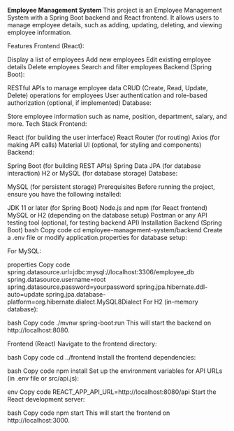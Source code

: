 **Employee Management System**
This project is an Employee Management System with a Spring Boot backend and React frontend. It allows users to manage employee details, such as adding, updating, deleting, and viewing employee information.

Features
Frontend (React):

Display a list of employees
Add new employees
Edit existing employee details
Delete employees
Search and filter employees
Backend (Spring Boot):

RESTful APIs to manage employee data
CRUD (Create, Read, Update, Delete) operations for employees
User authentication and role-based authorization (optional, if implemented)
Database:

Store employee information such as name, position, department, salary, and more.
Tech Stack
Frontend:

React (for building the user interface)
React Router (for routing)
Axios (for making API calls)
Material UI (optional, for styling and components)
Backend:

Spring Boot (for building REST APIs)
Spring Data JPA (for database interaction)
H2 or MySQL (for database storage)
Database:

MySQL (for persistent storage)
Prerequisites
Before running the project, ensure you have the following installed:

JDK 11 or later (for Spring Boot)
Node.js and npm (for React frontend)
MySQL or H2 (depending on the database setup)
Postman or any API testing tool (optional, for testing backend API)
Installation
Backend (Spring Boot)
bash
Copy code
cd employee-management-system/backend
Create a .env file or modify application.properties for database setup:

For MySQL:

properties
Copy code
spring.datasource.url=jdbc:mysql://localhost:3306/employee_db
spring.datasource.username=root
spring.datasource.password=yourpassword
spring.jpa.hibernate.ddl-auto=update
spring.jpa.database-platform=org.hibernate.dialect.MySQL8Dialect
For H2 (in-memory database):


bash
Copy code
./mvnw spring-boot:run
This will start the backend on http://localhost:8080.

Frontend (React)
Navigate to the frontend directory:

bash
Copy code
cd ../frontend
Install the frontend dependencies:

bash
Copy code
npm install
Set up the environment variables for API URLs (in .env file or src/api.js):

env
Copy code
REACT_APP_API_URL=http://localhost:8080/api
Start the React development server:

bash
Copy code
npm start
This will start the frontend on http://localhost:3000.

